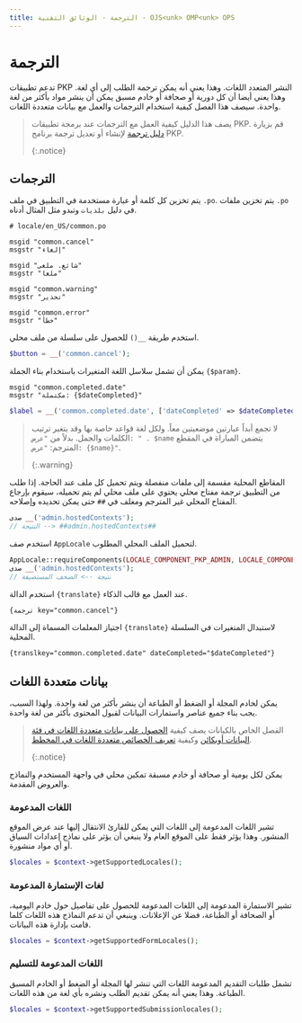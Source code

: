 ```yaml
---
title: الترجمة - الوثائق التقنية - OJS<unk> OMP<unk> OPS
---
```


# الترجمة

تدعم تطبيقات PKP النشر المتعدد اللغات. وهذا يعني أنه يمكن ترجمة الطلب إلى أي لغة. وهذا يعني أيضا أن كل دورية أو صحافة أو خادم مسبق يمكن أن ينشر مواد بأكثر من لغة واحدة. سيصف هذا الفصل كيفية استخدام الترجمات والعمل مع بيانات متعددة اللغات.

> يصف هذا الدليل كيفية العمل مع الترجمات عند برمجة تطبيقات PKP. قم بزيارة [دليل ترجمة](./translating) لإنشاء أو تعديل ترجمة برنامج PKP. 
> 
> {:.notice}

## الترجمات

يتم تخزين كل كلمة أو عبارة مستخدمة في التطبيق في ملف `.po`. يتم تخزين ملفات `.po` في دليل `بلديات` وتبدو مثل المثال أدناه.

```
# locale/en_US/common.po

msgid "common.cancel"
msgstr "إلغاء"

msgid "شائع. ملغى"
msgstr "ملغا"

msgid "common.warning"
msgstr "تحذير"

msgid "common.error"
msgstr "خطأ"
```

استخدم طريقة `__()` للحصول على سلسلة من ملف محلي.

```php
$button = __('common.cancel');
```

يمكن أن تشمل سلاسل اللغة المتغيرات باستخدام بناء الجملة `{$param}`.

```
msgid "common.completed.date"
msgstr "مكتملة: {$dateCompleted}"
```

```php
$label = __('common.completed.date', ['dateCompleted' => $dateCompleted])؛
```

> لا تجمع أبداً عبارتين موضعيتين معاً. ولكل لغة قواعد خاصة بها وقد يتغير ترتيب الكلمات والجمل. بدلاً من `"عرض: " . $name` يتضمن المباراة في المقطع المترجم: `"عرض: {$name}"`. 
> 
> {:.warning}

المقاطع المحلية مقسمة إلى ملفات منفصلة ويتم تحميل كل ملف عند الحاجة. إذا طلب من التطبيق ترجمة مفتاح محلي يحتوي على ملف محلي لم يتم تحميله، سيقوم بإرجاع المفتاح المحلي غير المترجم ومغلف في `##` حتى يمكن تحديده وإصلاحه.

```php
صدى __('admin.hostedContexts');
// النتيجة --> ##admin.hostedContexts##
```

استخدم صف `AppLocale` لتحميل الملف المحلي المطلوب.

```php
AppLocale::requireComponents(LOCALE_COMPONENT_PKP_ADMIN, LOCALE_COMPONENT_APP_ADMIN)؛
صدى __('admin.hostedContexts');
// نتيجة --> الصحف المستضيفة
```

استخدم الدالة `{translate}` عند العمل مع قالب الذكاء.

```html
{ترجمة key="common.cancel"}
```

اجتياز المعلمات المسماة إلى الدالة `{translate}` لاستبدال المتغيرات في السلسلة المحلية.

```html
{translkey="common.completed.date" dateCompleted="$dateCompleted"}
```

## بيانات متعددة اللغات

يمكن لخادم المجلة أو الضغط أو الطباعة أن ينشر بأكثر من لغة واحدة. ولهذا السبب، يجب بناء جميع عناصر واستمارات البيانات لقبول المحتوى بأكثر من لغة واحدة.

> الفصل الخاص بالكيانات يصف كيفية [الحصول على بيانات متعددة اللغات في فئة البيانات أوبكائن](/dev/documentation/en/architecture-entities#dataobject-class) وكيفية [تعريف الخصائص متعددة اللغات في المخطط](/dev/documentation/en/architecture-entities#multilingual). 
> 
> {:.notice}

يمكن لكل يومية أو صحافة أو خادم مسبقة تمكين محلي في واجهة المستخدم والنماذج والعروض المقدمة.

### اللغات المدعومة

تشير اللغات المدعومة إلى اللغات التي يمكن للقارئ الانتقال إليها عند عرض الموقع المنشور. وهذا يؤثر فقط على الموقع العام ولا ينبغي أن يؤثر على نماذج إعدادات السياق أو أي مواد منشورة.

```php
$locales = $context->getSupportedLocales();
```

### لغات الإستمارة المدعومة

تشير الاستمارة المدعومة إلى اللغات المدعومة للحصول على تفاصيل حول خادم اليومية، أو الصحافة أو الطباعة، فضلا عن الإعلانات. وينبغي أن تدعم النماذج هذه اللغات كلما قامت بإدارة هذه البيانات.

```php
$locales = $context->getSupportedFormLocales();
```

### اللغات المدعومة للتسليم

تشمل طلبات التقديم المدعومة اللغات التي تنشر لها المجلة أو الضغط أو الخادم المسبق الطباعة. وهذا يعني أنه يمكن تقديم الطلب ونشره بأي لغة من هذه اللغات.

```php
$locales = $context->getSupportedSubmissionlocales();
```
